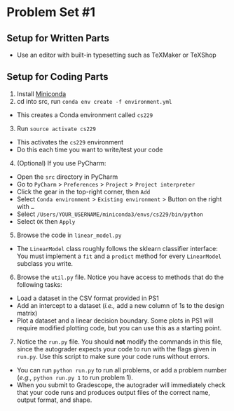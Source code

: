# Problem Set #1
## Setup for Written Parts
- Use an editor with built-in typesetting such as  TeXMaker or TeXShop
## Setup for Coding Parts
1. Install [Miniconda](https://conda.io/docs/user-guide/install/index.html#regular-installation)
2. cd into src, run `conda env create -f environment.yml`
  - This creates a Conda environment called `cs229`
3. Run `source activate cs229`
  - This activates the `cs229` environment
  - Do this each time you want to write/test your code
4. (Optional) If you use PyCharm:
  - Open the `src` directory in PyCharm
  - Go to `PyCharm` > `Preferences` > `Project` > `Project interpreter`
  - Click the gear in the top-right corner, then `Add`
  - Select `Conda environment` > `Existing environment` > Button on the right with `…`
  - Select `/Users/YOUR_USERNAME/miniconda3/envs/cs229/bin/python`
  - Select `OK` then `Apply`
5. Browse the code in `linear_model.py`
  - The `LinearModel` class roughly follows the sklearn classifier interface: You must implement a `fit` and a `predict` method for every `LinearModel` subclass you write.
6. Browse the `util.py` file. Notice you have access to methods that do the following tasks:
  - Load a dataset in the CSV format provided in PS1
  - Add an intercept to a dataset (*i.e.,* add a new column of 1s to the design matrix)
  - Plot a dataset and a linear decision boundary. Some plots in PS1 will require modified plotting code, but you can use this as a starting point.
7. Notice the `run.py` file. You should **not** modify the commands in this file, since the autograder expects your code to run with the flags given in `run.py`. Use this script to make sure your code runs without errors.
  - You can run `python run.py` to run all problems, or add a problem number (*e.g.,* `python run.py 1` to run problem 1).
  - When you submit to Gradescope, the autograder will immediately check that your code runs and produces output files of the correct name, output format, and shape.
 
